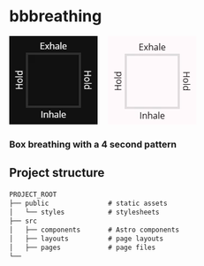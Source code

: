 # bbbreathing
<div>
<img src="box-dark.gif" />
<img src="box-light.gif" style="padding-left: 15px;"/>
</div>

### Box breathing with a 4 second pattern

## Project structure
```
PROJECT_ROOT
├── public               # static assets
│   └── styles           # stylesheets
├── src
│   ├── components       # Astro components
│   ├── layouts          # page layouts
│   ├── pages            # page files
└──
```